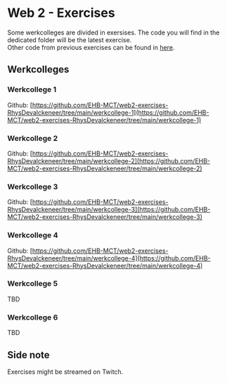 # Web 2 - Exercises

Some werkcolleges are divided in exersises. The code you will find in the dedicated folder will be the latest exercise.  
Other code from previous exercises can be found in [here](https://github.com/EHB-MCT/web2-exercises-RhysDevalckeneer/tree/main/code-screenshots).

## Werkcolleges 

### Werkcollege 1

Github: [https://github.com/EHB-MCT/web2-exercises-RhysDevalckeneer/tree/main/werkcollege-1](https://github.com/EHB-MCT/web2-exercises-RhysDevalckeneer/tree/main/werkcollege-1)

### Werkcollege 2

Github: [https://github.com/EHB-MCT/web2-exercises-RhysDevalckeneer/tree/main/werkcollege-2](https://github.com/EHB-MCT/web2-exercises-RhysDevalckeneer/tree/main/werkcollege-2)

### Werkcollege 3

Github: [https://github.com/EHB-MCT/web2-exercises-RhysDevalckeneer/tree/main/werkcollege-3](https://github.com/EHB-MCT/web2-exercises-RhysDevalckeneer/tree/main/werkcollege-3)

### Werkcollege 4
Github: [https://github.com/EHB-MCT/web2-exercises-RhysDevalckeneer/tree/main/werkcollege-4](https://github.com/EHB-MCT/web2-exercises-RhysDevalckeneer/tree/main/werkcollege-4)

### Werkcollege 5
TBD

### Werkcollege 6
TBD

## Side note
Exercises might be streamed on Twitch. 
